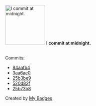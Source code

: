 <img src="https://my-badges.github.io/my-badges/midnight-commits.png" alt="I commit at midnight." title="I commit at midnight." width="128">
<strong>I commit at midnight.</strong>
<br><br>

Commits:

- <a href="https://github.com/okp4/docker-images/commit/84aafb47bdf8a0f995a49fdf9cffc0b1d35e3655">84aafb4</a>
- <a href="https://github.com/ccamel/playground-elm/commit/3aa6ae056df9f7b90b26697b38757eadef772da4">3aa6ae0</a>
- <a href="https://github.com/ccamel/playground-elm/commit/25b3be92bf846d2e8ade75cdc0cef469b52585d0">25b3be9</a>
- <a href="https://github.com/ccamel/kynaptik/commit/520d82fe336c8aa44b59b6002e76f3f3062115e8">520d82f</a>
- <a href="https://github.com/ccamel/playground-binding.scala/commit/25b73b88c72b519e40539457f58c1b6575250060">25b73b8</a>


Created by <a href="https://github.com/my-badges/my-badges">My Badges</a>